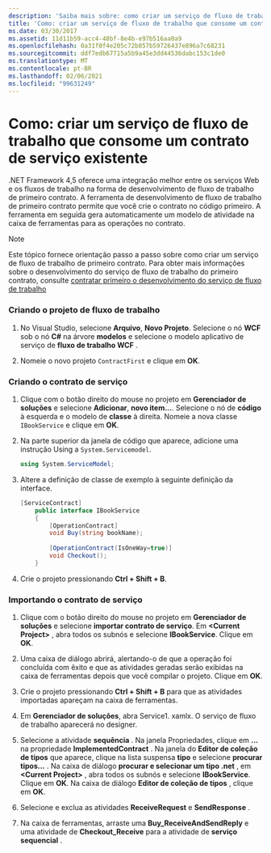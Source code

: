 ```yaml
---
description: 'Saiba mais sobre: como criar um serviço de fluxo de trabalho que consome um contrato de serviço existente'
title: 'Como: criar um serviço de fluxo de trabalho que consome um contrato de serviço existente'
ms.date: 03/30/2017
ms.assetid: 11d11b59-acc4-48bf-8e4b-e97b516aa0a9
ms.openlocfilehash: 0a31f0f4e205c72b857b59726437e896a7c68231
ms.sourcegitcommit: ddf7edb67715a5b9a45e3dd44536dabc153c1de0
ms.translationtype: MT
ms.contentlocale: pt-BR
ms.lasthandoff: 02/06/2021
ms.locfileid: "99631249"
---
```

# <a name="how-to-create-a-workflow-service-that-consumes-an-existing-service-contract"></a>Como: criar um serviço de fluxo de trabalho que consome um contrato de serviço existente

.NET Framework 4,5 oferece uma integração melhor entre os serviços Web e os fluxos de trabalho na forma de desenvolvimento de fluxo de trabalho de primeiro contrato. A ferramenta de desenvolvimento de fluxo de trabalho de primeiro contrato permite que você crie o contrato no código primeiro. A ferramenta em seguida gera automaticamente um modelo de atividade na caixa de ferramentas para as operações no contrato.  
  
> [!NOTE]
> Este tópico fornece orientação passo a passo sobre como criar um serviço de fluxo de trabalho de primeiro contrato. Para obter mais informações sobre o desenvolvimento do serviço de fluxo de trabalho do primeiro contrato, consulte [contratar primeiro o desenvolvimento do serviço de fluxo de trabalho](contract-first-workflow-service-development.md)  
  
### <a name="creating-the-workflow-project"></a>Criando o projeto de fluxo de trabalho  
  
1. No Visual Studio, selecione **Arquivo**, **Novo Projeto**. Selecione o nó **WCF** sob o nó **C#** na árvore **modelos** e selecione o modelo aplicativo de serviço de **fluxo de trabalho WCF** .  
  
2. Nomeie o novo projeto `ContractFirst` e clique em **OK**.  
  
### <a name="creating-the-service-contract"></a>Criando o contrato de serviço  
  
1. Clique com o botão direito do mouse no projeto em **Gerenciador de soluções** e selecione **Adicionar**, **novo item...**. Selecione o nó de **código** à esquerda e o modelo de **classe** à direita. Nomeie a nova classe `IBookService` e clique em **OK**.  
  
2. Na parte superior da janela de código que aparece, adicione uma instrução Using a `System.Servicemodel`.  
  
    ```csharp  
    using System.ServiceModel;  
    ```  
  
3. Altere a definição de classe de exemplo à seguinte definição da interface.  
  
    ```csharp  
    [ServiceContract]  
        public interface IBookService  
        {  
            [OperationContract]  
            void Buy(string bookName);  
  
            [OperationContract(IsOneWay=true)]  
            void Checkout();  
        }  
    ```  
  
4. Crie o projeto pressionando **Ctrl + Shift + B**.  
  
### <a name="importing-the-service-contract"></a>Importando o contrato de serviço  
  
1. Clique com o botão direito do mouse no projeto em **Gerenciador de soluções** e selecione **importar contrato de serviço**. Em **\<Current Project>** , abra todos os subnós e selecione **IBookService**. Clique em **OK**.  
  
2. Uma caixa de diálogo abrirá, alertando-o de que a operação foi concluída com êxito e que as atividades geradas serão exibidas na caixa de ferramentas depois que você compilar o projeto. Clique em **OK**.  
  
3. Crie o projeto pressionando **Ctrl + Shift + B** para que as atividades importadas apareçam na caixa de ferramentas.  
  
4. Em **Gerenciador de soluções**, abra Service1. xamlx. O serviço de fluxo de trabalho aparecerá no designer.  
  
5. Selecione a atividade **sequência** . Na janela Propriedades, clique em **...** na propriedade **ImplementedContract** . Na janela do **Editor de coleção de tipos** que aparece, clique na lista suspensa **tipo** e selecione **procurar tipos...** . Na caixa de diálogo **procurar e selecionar um tipo .net** , em **\<Current Project>** , abra todos os subnós e selecione **IBookService**. Clique em **OK**. Na caixa de diálogo **Editor de coleção de tipos** , clique em **OK**.  
  
6. Selecione e exclua as atividades **ReceiveRequest** e **SendResponse** .  
  
7. Na caixa de ferramentas, arraste uma **Buy_ReceiveAndSendReply** e uma atividade de **Checkout_Receive** para a atividade de **serviço sequencial** .
